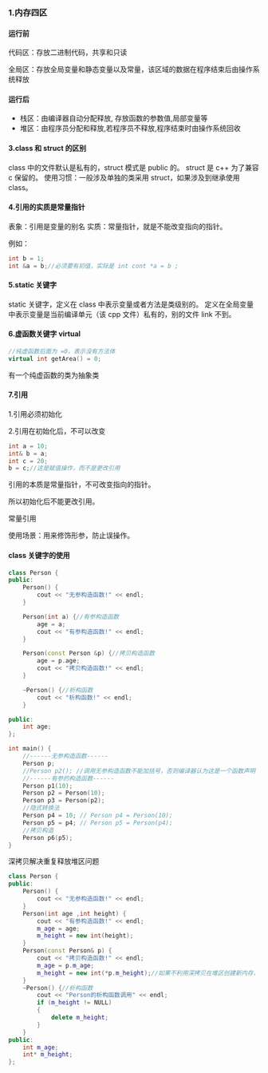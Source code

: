 ### 1.内存四区

#### 运行前

代码区：存放二进制代码，共享和只读

全局区：存放全局变量和静态变量以及常量，该区域的数据在程序结束后由操作系统释放

#### 运行后
- 栈区：由编译器自动分配释放, 存放函数的参数值,局部变量等
- 堆区：由程序员分配和释放,若程序员不释放,程序结束时由操作系统回收

#### 3.class 和 struct 的区别

class 中的文件默认是私有的，struct 模式是 public 的。
struct 是 c++ 为了兼容 c 保留的。
使用习惯：一般涉及单独的类采用 struct，如果涉及到继承使用 class。

#### 4.引用的实质是常量指针 
表象：引用是变量的别名
实质：常量指针，就是不能改变指向的指针。



例如：
```c++
int b = 1;
int &a = b;//必须要有初值，实际是 int cont *a = b ;
```


#### 5.static 关键字
static 关键字，定义在 class 中表示变量或者方法是类级别的。
定义在全局变量中表示变量是当前编译单元（该 cpp 文件）私有的，别的文件 link 不到。

#### 6.虚函数关键字 virtual
```C++
//纯虚函数后面为 =0，表示没有方法体
virtual int getArea() = 0;
```
有一个纯虚函数的类为抽象类

#### 7.引用

1.引用必须初始化

2.引用在初始化后，不可以改变

```C++
int a = 10;
int& b = a;
int c = 20;
b = c;//这是赋值操作，而不是更改引用
```

引用的本质是常量指针，不可改变指向的指针。

所以初始化后不能更改引用。

常量引用

使用场景：用来修饰形参，防止误操作。

#### class 关键字的使用
```C++
class Person {
public:
    Person() {
        cout << "无参构造函数!" << endl;
    }

    Person(int a) {//有参构造函数
        age = a;
        cout << "有参构造函数!" << endl;
    }

    Person(const Person &p) {//拷贝构造函数
        age = p.age;
        cout << "拷贝构造函数!" << endl;
    }

    ~Person() {//析构函数
        cout << "析构函数!" << endl;
    }

public:
    int age;
};

int main() {
    //------无参构造函数------
    Person p;
    //Person p2(); //调用无参构造函数不能加括号，否则编译器认为这是一个函数声明
    //------有参的构造函数------
    Person p1(10);
    Person p2 = Person(10);
    Person p3 = Person(p2);
    //隐式转换法
    Person p4 = 10; // Person p4 = Person(10);
    Person p5 = p4; // Person p5 = Person(p4);
    //拷贝构造
    Person p6(p5); 
}
```
深拷贝解决重复释放堆区问题

```C++
class Person {
public:
    Person() {
        cout << "无参构造函数!" << endl;
    }
    Person(int age ,int height) {
        cout << "有参构造函数!" << endl;
        m_age = age;
        m_height = new int(height);
    }
    Person(const Person& p) {
        cout << "拷贝构造函数!" << endl;
        m_age = p.m_age;
        m_height = new int(*p.m_height);//如果不利用深拷贝在堆区创建新内存，会导致浅拷贝带来的重复释放堆区问题
    }
    ~Person() {//析构函数
        cout << "Person的析构函数调用" << endl;
        if (m_height != NULL)
        {
            delete m_height;
        }
    }
public:
    int m_age;
    int* m_height;
};
```
